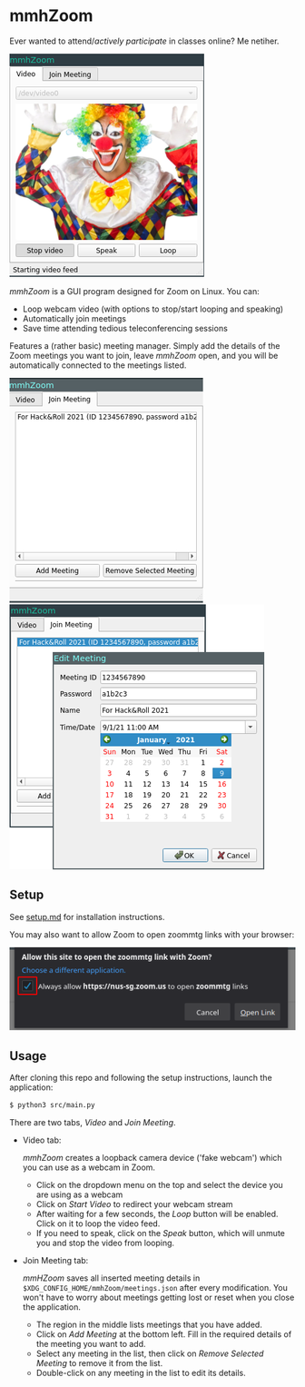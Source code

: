 # mmhZoom

Ever wanted to attend/*actively participate* in classes online? Me netiher.

![Video Tab](./docs/assets/video.png "Image might not reflect actual user appearance")

*mmhZoom* is a GUI program designed for Zoom on Linux. You can:

* Loop webcam video (with options to stop/start looping and speaking)
* Automatically join meetings
* Save time attending tedious teleconferencing sessions

Features a (rather basic) meeting manager. Simply add the details of the Zoom meetings you want to join, leave *mmhZoom* open, and you will be automatically connected to the meetings listed.

![Meeting List](./docs/assets/meeting.png "Add, edit or remove Zoom meetings")
![Meeting List](./docs/assets/meeting-edit.png "Fill in meeting ID, password and meeting name")


## Setup

See [setup.md](./setup.md) for installation instructions.

You may also want to allow Zoom to open zoommtg links with your browser:

![zoommtg](./docs/assets/zoommtg-checkbox.png "Always allow Zoom to open these links so that automated joining will work")

## Usage

After cloning this repo and following the setup instructions, launch the application:

```sh
$ python3 src/main.py
```

There are two tabs, *Video* and *Join Meeting*.

* Video tab:

	*mmhZoom* creates a loopback camera device ('fake webcam') which you can use as a webcam in Zoom.

	* Click on the dropdown menu on the top and select the device you are using as a webcam
	* Click on *Start Video* to redirect your webcam stream
	* After waiting for a few seconds, the *Loop* button will be enabled. Click on it to loop the video feed.
	* If you need to speak, click on the *Speak* button, which will unmute you and stop the video from looping.

* Join Meeting tab:

	*mmHZoom* saves all inserted meeting details in `$XDG_CONFIG_HOME/mmhZoom/meetings.json` after every modification.
	You won't have to worry about meetings getting lost or reset when you close the application.

	* The region in the middle lists meetings that you have added.
	* Click on *Add Meeting* at the bottom left. Fill in the required details of the meeting you want to add.
	* Select any meeting in the list, then click on *Remove Selected Meeting* to remove it from the list.
	* Double-click on any meeting in the list to edit its details.
